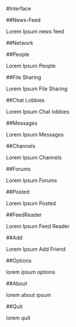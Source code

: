 #Interface

##News-Feed

Lorem Ipsum news feed

##Network

##People

Lorem Ipsum People

##File Sharing

Lorem Ipsum File Sharing

##Chat Lobbies

Lorem Ipsum Chat lobbies

##Messages

Lorem Ipsum Messages

##Channels

Lorem Ipsum Channels

##Forums

Lorem Ipsum Forums

##Posted

Lorem Ipsum Posted

##FeedReader 

Lorem Ipsum Feed Reader

##Add

Lorem Ipsum Add Friend

##Options

lorem ipsum options

##About

lorem about ipsum

##Quit

lorem quit
